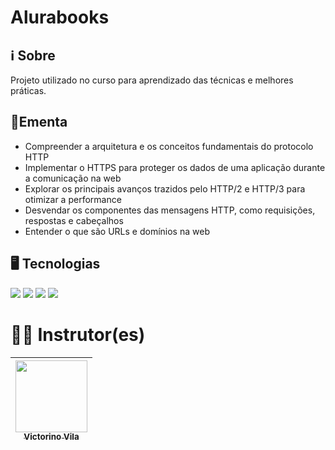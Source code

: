 <h1>Alurabooks</h1>

## ℹ️ Sobre
<p>Projeto utilizado no curso para aprendizado das técnicas e melhores práticas.</p>

## 📘Ementa

- Compreender a arquitetura e os conceitos fundamentais do protocolo HTTP
- Implementar o HTTPS para proteger os dados de uma aplicação durante a comunicação na web
- Explorar os principais avanços trazidos pelo HTTP/2 e HTTP/3 para otimizar a performance
- Desvendar os componentes das mensagens HTTP, como requisições, respostas e cabeçalhos
- Entender o que são URLs e domínios na web

## 🖥️ Tecnologias

<div>
  <img src="https://img.shields.io/badge/HTML-%23E34F26.svg?logo=html5&logoColor=white">

  <img src="https://img.shields.io/badge/CSS-1572B6?logo=css3&logoColor=fff">

  <img src="https://img.shields.io/badge/React-%2320232a.svg?logo=react&logoColor=%2361DAFB">
    
  <img src="https://img.shields.io/badge/TypeScript-3178C6?logo=typescript&logoColor=fff">
</div>

# 🧑‍🏫 Instrutor(es)

| [<img loading="lazy" src="https://avatars.githubusercontent.com/u/846709?v=4" width=115><br><sub>Victorino Vila</sub>](https://github.com/geonnave/) | 
| :---------------------------------------------------------------------------------------------------------------------------------------------------------------: | 
